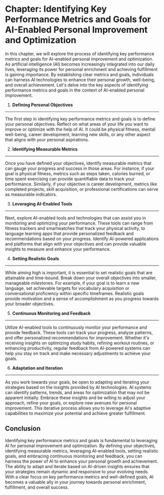 Chapter: Identifying Key Performance Metrics and Goals for AI-Enabled Personal Improvement and Optimization
===========================================================================================================

In this chapter, we will explore the process of identifying key performance metrics and goals for AI-enabled personal improvement and optimization. As artificial intelligence (AI) becomes increasingly integrated into our daily lives, leveraging its power for personal enrichment and achieving fulfillment is gaining importance. By establishing clear metrics and goals, individuals can harness AI technologies to enhance their personal growth, well-being, and overall achievement. Let's delve into the key aspects of identifying performance metrics and goals in the context of AI-enabled personal improvement.

1. **Defining Personal Objectives**
-----------------------------------

The first step in identifying key performance metrics and goals is to define your personal objectives. Reflect on what areas of your life you want to improve or optimize with the help of AI. It could be physical fitness, mental well-being, career development, learning new skills, or any other aspect that aligns with your personal aspirations.

2. **Identifying Measurable Metrics**
-------------------------------------

Once you have defined your objectives, identify measurable metrics that can gauge your progress and success in those areas. For instance, if your goal is physical fitness, metrics such as steps taken, calories burned, or time spent exercising can provide quantifiable data to track your performance. Similarly, if your objective is career development, metrics like completed projects, skill acquisition, or professional certifications can serve as measurable indicators.

3. **Leveraging AI-Enabled Tools**
----------------------------------

Next, explore AI-enabled tools and technologies that can assist you in monitoring and optimizing your performance. These tools can range from fitness trackers and smartwatches that track your physical activity, to language learning apps that provide personalized feedback and recommendations based on your progress. Identify AI-powered applications and platforms that align with your objectives and can provide valuable insights to measure and enhance your performance.

4. **Setting Realistic Goals**
------------------------------

While aiming high is important, it is essential to set realistic goals that are attainable and time-bound. Break down your overall objectives into smaller, manageable milestones. For example, if your goal is to learn a new language, set achievable targets for vocabulary acquisition or conversational proficiency within specific timeframes. Realistic goals provide motivation and a sense of accomplishment as you progress towards your broader objectives.

5. **Continuous Monitoring and Feedback**
-----------------------------------------

Utilize AI-enabled tools to continuously monitor your performance and provide feedback. These tools can track your progress, analyze patterns, and offer personalized recommendations for improvement. Whether it's receiving insights on optimizing study habits, refining workout routines, or enhancing productivity, regular feedback from AI-powered systems can help you stay on track and make necessary adjustments to achieve your goals.

6. **Adaptation and Iteration**
-------------------------------

As you work towards your goals, be open to adapting and iterating your strategies based on the insights provided by AI technologies. AI systems can identify patterns, trends, and areas for optimization that may not be apparent initially. Embrace these insights and be willing to adjust your approach, refine your goals, or explore new avenues for personal improvement. This iterative process allows you to leverage AI's adaptive capabilities to maximize your potential and achieve greater fulfillment.

Conclusion
----------

Identifying key performance metrics and goals is fundamental to leveraging AI for personal improvement and optimization. By defining your objectives, identifying measurable metrics, leveraging AI-enabled tools, setting realistic goals, and embracing continuous monitoring and feedback, you can harness the power of AI to enhance your personal growth and achievement. The ability to adapt and iterate based on AI-driven insights ensures that your strategies remain dynamic and responsive to your evolving needs. With a clear focus on key performance metrics and well-defined goals, AI becomes a valuable ally in your journey towards personal enrichment, fulfillment, and overall success.
